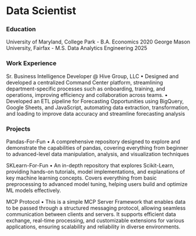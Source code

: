 # Data Scientist

### Education
University of Maryland, College Park - B.A. Economics 2020
George Mason University, Fairfax - M.S. Data Analytics Engineering 2025

### Work Experience
Sr. Business Intelligence Developer @ Hive Group, LLC
• Designed and developed a centralized Command Center platform, streamlining department-specific processes such as onboarding, training, and operations, improving efficiency and collaboration across teams.
• Developed an ETL pipeline for Forecasting Opportunities using BigQuery, Google Sheets, and JavaScript, automating data extraction, transformation, and loading to improve data accuracy and streamline forecasting analysis

### Projects
Pandas-For-Fun
• A comprehensive repository designed to explore and demonstrate the capabilities of pandas, covering everything from beginner to advanced-level data manipulation, analysis, and visualization techniques

SKLearn-For-Fun
• An in-depth repository that explores Scikit-Learn, providing hands-on tutorials, model implementations, and explanations of key machine learning concepts. Covers everything from basic preprocessing to advanced model tuning, helping users build and optimize ML models effectively.

MCP Protocol
• This is a simple MCP Server Framework that enables data to be passed through a structured messaging protocol, allowing seamless communication between clients and servers. It supports efficient data exchange, real-time processing, and customizable extensions for various applications, ensuring scalability and reliability in diverse environments.
